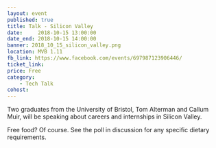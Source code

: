 ```yaml
---
layout: event
published: true
title: Talk - Silicon Valley
date:     2018-10-15 13:00:00
date_end: 2018-10-15 14:00:00
banner: 2018_10_15_silicon_valley.png
location: MVB 1.11
fb_link: https://www.facebook.com/events/697987123906446/
ticket_link:
price: Free
category:
    - Tech Talk
cohost:
---
```


Two graduates from the University of Bristol, Tom Alterman and Callum Muir, will be speaking about careers and internships in Silicon Valley.

Free food? Of course. See the poll in discussion for any specific dietary requirements.
